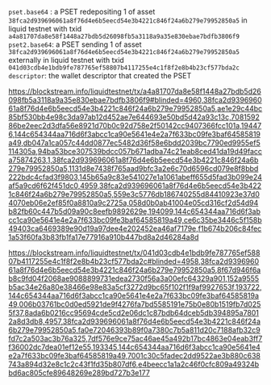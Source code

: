 
`pset.base64` : a PSET redepositing 1 of asset `38fca2d939696061a8f76d4e6b5eecd54e3b4221c846f24a6b279e79952850a5` in liquid testnet with txid `a4a81707da8e58f1448a27bdb5d26098fb5a3118a9a35e830ebae7bdfb3806f9`
`pset2.base64`: a PSET sending 1 of asset `38fca2d939696061a8f76d4e6b5eecd54e3b4221c846f24a6b279e79952850a5` externally in liquid testnet with txid `041d03cdb4e1bdb9fe787765ef58807b4117255e4c1f8f2e8b4b23cf577bda2c`
`descriptor`: the wallet descriptor that created the PSET



https://blockstream.info/liquidtestnet/tx/a4a81707da8e58f1448a27bdb5d26098fb5a3118a9a35e830ebae7bdfb3806f9#blinded=4960,38fca2d939696061a8f76d4e6b5eecd54e3b4221c846f24a6b279e79952850a5,ae1e29c44bc85bf530bb4e98c3da97ab12d452ae7e644693e50bd5d42a93c13c,708159286be2eec2d3dfa56e8921d70b0c92d758e2f50142cc9407366fcc101a,194476,144c654344aa716d6f3abcc1ca90e5641e4e2a7f633bc09fe3baf64585819a49,db047a1ca057c44dd0877ec5482d36f58e6bdd2039bc7790ed9955ef5114305a,94ba53bce307539bdcc057b671adba74c21eab8ced41da19d49facca75874263,1,38fca2d939696061a8f76d4e6b5eecd54e3b4221c846f24a6b279e79952850a5,1131d8e7438f765aad9bfc3a2e6c70d6596cd079e8f8bbd222bdc4cfad3f9803,145b65a9c83e541027e1a1061abeff655d5fad3b099e24af5a9cd6f62f451dc0,4959,38fca2d939696061a8f76d4e6b5eecd54e3b4221c846f24a6b279e79952850a5,559e3c5776db186740255d84410923e37d04070eb06e2ef85f0a8810a9c2725a,058d0b0ab41004e05cd316cf2d54d94b82fb60c447b5d09a90c8eefb9892629e,194099,144c654344aa716d6f3abcc1ca90e5641e4e2a7f633bc09fe3baf64585819a49,ce6c35be3446c5f158b49403ca6469389e90d19a97dee4e202452ea46af7179e,f1b674b206c84fec1a53f60fa3b83fb1fa17e77916a910b447bd8a2d46284a8d

https://blockstream.info/liquidtestnet/tx/041d03cdb4e1bdb9fe787765ef58807b4117255e4c1f8f2e8b4b23cf577bda2c#blinded=4958,38fca2d939696061a8f76d4e6b5eecd54e3b4221c846f24a6b279e79952850a5,8f67d946f6ab8c9fd04f2068ae9088899731edea2730f56a3a00efc64329a901,152a9555b5ac34e26a80e38466e98e83a5cf3272d9bc65f102f1f9af9927653f,193722,144c654344aa716d6f3abcc1ca90e5641e4e2a7f633bc09fe3baf64585819a49,006b03761bc0d0ed5921de9f4276fa7bd5585191e75b0e80b1519fb7d0255f37,8ada6b0216cc95694cde5cd2e06dc1c87bdb64dceb5db394895a78012a8d3db8,4957,38fca2d939696061a8f76d4e6b5eecd54e3b4221c846f24a6b279e79952850a5,fa0e72046393b89f0a7380c7b5a811d20c7188afb32c9fd7c2a503ac3b76a325,7df576e9ce75ac46ae45a492b17bc4863e04eab3ff7f36002dc7dea01ef12e55,193345,144c654344aa716d6f3abcc1ca90e5641e4e2a7f633bc09fe3baf64585819a49,7001c30c5fadec2dd9522ae3b880c638743a894d32e8c1c2c43f1fd35b807df6,e4beecc1a1a2c46f0cfc809a49324bbd6ac805cfe89648269e289bd727b3e177